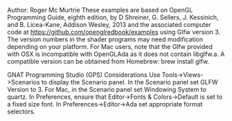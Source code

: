 Author: Roger Mc Murtrie
These examples are based on OpenGL Programming Guide, eighth edition,
by D Shreiner, G. Sellers, J. Kessinich, and B. Licea-Kane, Addison Wesley, 2013 and the associated
computer code at https://github.com/openglredbook/examples using Glfw version 3.
The version numbers in the shader programs may need modification depending on your
platform.
For Mac users, note that the Glfw provided with OSX is incompatible with OpenGLAda as it does not contain libglfw.a.
A compatible version can be obtained from Homebrew: brew install glfw.

GNAT Programming Studio (GPS) Considerations
Use Tools->Views->Scenarios to display the Scenario panel.
In the Scenario panel set GLFW Version to 3.
For Mac, in the Scenario panel set Windowing System to quartz.
In Preferences, ensure that Editor->Fonts & Colors->Default is set to a fixed size font.
In Preferences->Editor->Ada set appropriate format selectors.
